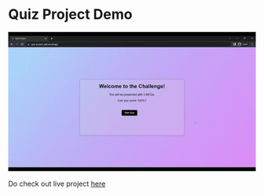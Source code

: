 # Quiz Project Demo
<img src="./src/assets/demo.gif" />

Do check out live project [here](https://quiz-project-gilt.vercel.app/)
